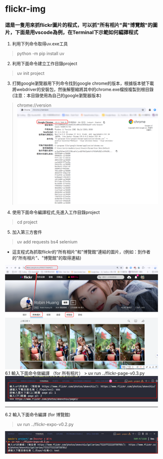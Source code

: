 # flickr-img
### 這是一隻用來抓flickr圖片的程式，可以抓"所有相片"與"博覽館"的圖片，下面是用vscode為例，在Terminal下示範如何編譯程式

1. 利用下列命令取得uv.exe工具
> python -m pip install uv
2. 利用下面命令建立工作目錄project
> uv init project
3. 打開google瀏覽器用下列命令找到google chrome的版本，根據版本號下載將webdriver的安裝包，然後解壓縮將其中的chrome.exe檔按複製到根目錄 (注意：本目錄使用為自己的google瀏覽器版本)
> chrome://version
![](images/google-version.png)
4. 使用下面命令編譯程式,先進入工作目錄project
> cd project
5. 加入第三方套件
> uv add requests bs4 selenium
- 這支程式為抓取flickr的“所有相片"和"博覽館“連結的圖片，(例如：到作者的"所有相片"、"博覽館"的取得連結)
<img src='images/flickr003.png' width='800'>
6.1 輸入下面命令做編譯 （for 所有相片）
> uv run ../flickr-page-v0.3.py
<img src='images/flickr-doc001.png' width='800'>

---
6.2 輸入下面命令編譯 (for 博覽館)
> uv run ../flickr-expo-v0.2.py
<img src='images/flickr-doc002.png' width='800'> 

